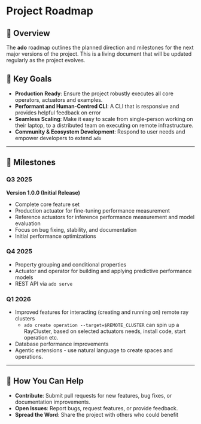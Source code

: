 # Project Roadmap

## 📅 Overview

The **ado** roadmap outlines the planned direction and milestones for the next major versions of the project. 
This is a living document that will be updated regularly as the project evolves.

## 🚀 Key Goals

- **Production Ready**: Ensure the project robustly executes all core operators, actuators and examples. 
- **Performant and Human-Centred CLI**: A CLI that is responsive and provides helpful feedback on error
- **Seamless Scaling**: Make it easy to scale from single-person working on their laptop, to a distributed team on executing on remote infrastructure. 
- **Community & Ecosystem Development**: Respond to user needs and empower developers to extend `ado` 

---

## 📆 Milestones

### **Q3 2025**

**Version 1.0.0 (Initial Release)**
   - Complete core feature set
   - Production actuator for fine-tuning performance measurement
   - Reference actuators for inference performance measurement and model evaluation
   - Focus on bug fixing, stability, and documentation
   - Initial performance optimizations

### **Q4 2025**

- Property grouping and conditional properties 
- Actuator and operator for building and applying predictive performance models
- REST API via `ado serve`

### **Q1 2026**

- Improved features for interacting (creating and running on) remote ray clusters 
  - `ado create operation --target=$REMOTE_CLUSTER` can spin up a RayCluster, based on selected actuators needs, install code, start operation etc.
- Database performance improvements
- Agentic extensions - use natural language to create spaces and operations.   


---

## 💬 How You Can Help

- **Contribute**: Submit pull requests for new features, bug fixes, or documentation improvements.
- **Open Issues**: Report bugs, request features, or provide feedback.
- **Spread the Word**: Share the project with others who could benefit


